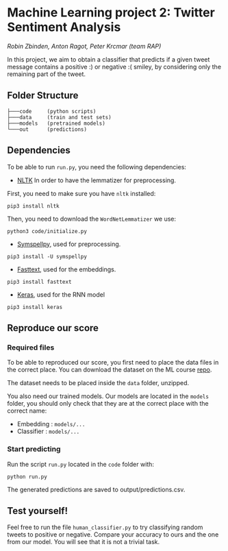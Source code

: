 # Machine Learning project 2: Twitter Sentiment Analysis
_Robin Zbinden, Anton Ragot, Peter Krcmar (team RAP)_

In this project, we aim to obtain a classifier that predicts if a given tweet message contains a positive :) or negative :( smiley, by considering only the remaining part of the tweet.

## Folder Structure

```
├───code     (python scripts)
├───data     (train and test sets)
├───models   (pretrained models)
└───out      (predictions)

```

## Dependencies

To be able to run `run.py`, you need the following dependencies:

 - [NLTK](https://www.nltk.org/) In order to have the lemmatizer for preprocessing.
 
 First, you need to make sure you have `nltk` installed:
 ```
 pip3 install nltk
 ```
 Then, you need to download the `WordNetLemmatizer` we use:
 ```
 python3 code/initialize.py
 ```
  
 - [Symspellpy](https://pypi.org/project/symspellpy/), used for preprocessing.
 ```
 pip3 install -U symspellpy
 ```
 
 - [Fasttext](https://fasttext.cc/), used for the embeddings.
 ```
 pip3 install fasttext
 ```
 
- [Keras](https://keras.io/), used for the RNN model
```
pip3 install keras
```

## Reproduce our score

### Required files

To be able to reproduced our score, you first need to place the data files in the correct place. You can download the dataset on the ML course [repo](https://github.com/epfml/ML_course/tree/master/projects/project2/project_text_classification/Datasets).

The dataset needs to be placed inside the `data` folder, unzipped.

You also need our trained models. Our models are located in the `models` folder, you should only check that they are at the correct place with the correct name:
- Embedding : `models/...`
- Classifier : `models/...`

### Start predicting

Run the script `run.py` located in the `code` folder with: 

```python run.py```

The generated predictions are saved to output/predictions.csv.


## Test yourself!

Feel free to run the file `human_classifier.py` to try classifying random tweets to positive or negative. Compare your accuracy to ours and the one from our model. You will see that it is not a trivial task.
